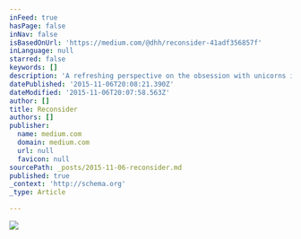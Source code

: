 ```yaml
---
inFeed: true
hasPage: false
inNav: false
isBasedOnUrl: 'https://medium.com/@dhh/reconsider-41adf356857f'
inLanguage: null
starred: false
keywords: []
description: 'A refreshing perspective on the obsession with unicorns in the startup world, which is more than a bit relevant for the burgeoning VR startup marketplace. From the founder of Basecamp.'
datePublished: '2015-11-06T20:08:21.390Z'
dateModified: '2015-11-06T20:07:58.563Z'
author: []
title: Reconsider
authors: []
publisher:
  name: medium.com
  domain: medium.com
  url: null
  favicon: null
sourcePath: _posts/2015-11-06-reconsider.md
published: true
_context: 'http://schema.org'
_type: Article

---
```

![](https://cdn-images-1.medium.com/max/2000/1*aQrgExniHXF_37Hxemw8TA.png)